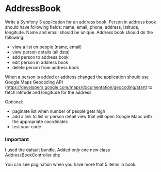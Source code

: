AddressBook
===========

Write a Symfony 3 application for an address book.
Person in address book should have following fields: name, email, phone, address, latitude, longitude.
Name and email should be unique.
Address book should do the following:
* view a list on people (name, email)
* view person details (all data)
* add person to address book
* edit person in address book
* delete person from address book

When a person is added or address changed the application should use Google Maps Geocoding API (https://developers.google.com/maps/documentation/geocoding/start) to fetch latitude and longitude for the address

Optional:
* paginate list when number of people gets high
* add a link to list or person detail view that will open Google Maps with the appropriate coordinates
* test your code


### Important

I used the dafault bundle. Added only one new class AddressBookController.php

You can see pagination when you have more that 5 items in book.
